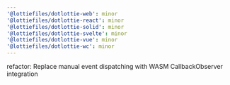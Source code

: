 ```yaml
---
'@lottiefiles/dotlottie-web': minor
'@lottiefiles/dotlottie-react': minor
'@lottiefiles/dotlottie-solid': minor
'@lottiefiles/dotlottie-svelte': minor
'@lottiefiles/dotlottie-vue': minor
'@lottiefiles/dotlottie-wc': minor
---
```


refactor: Replace manual event dispatching with WASM CallbackObserver integration
